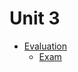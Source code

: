 # Unit 3

+ [Evaluation](https://github.com/PAOsuna/Big_Data/tree/Unit_3/Evaluation)
    + [Exam](https://github.com/PAOsuna/Big_Data/blob/Unit_3/Evaluation/README.md)